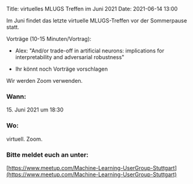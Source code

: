 Title: virtuelles MLUGS Treffen im Juni 2021
Date: 2021-06-14 13:00

Im Juni findet das letzte virtuelle MLUGS-Treffen vor der Sommerpause statt.

Vorträge (10-15 Minuten/Vortrag):

- Alex: "And/or trade-off in artificial neurons: implications for interpretability and adversarial robustness"

- Ihr könnt noch Vorträge vorschlagen

Wir werden Zoom verwenden.


### Wann:

<p>15. Juni 2021 um 18:30</p>  

### Wo:

virtuell. Zoom.

### Bitte meldet euch an unter:
[https://www.meetup.com/Machine-Learning-UserGroup-Stuttgart](https://www.meetup.com/Machine-Learning-UserGroup-Stuttgart)
